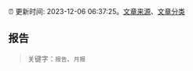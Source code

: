 :alarm_clock: 更新时间: 2023-12-06 06:37:25。[文章来源](/README.md)、[文章分类](/TAGS.md)

## 报告


> 关键字：`报告`、`月报`



